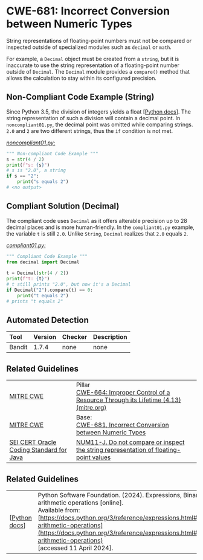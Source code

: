 # CWE-681: Incorrect Conversion between Numeric Types

String representations of floating-point numbers must not be compared or inspected outside of specialized modules such as `decimal` or `math`.

For example, a `Decimal` object must be created from a `string`, but it is inaccurate to use the string representation of a floating-point number outside of `Decimal`. The `Decimal` module provides a `compare()` method that allows the calculation to stay within its configured precision.

## Non-Compliant Code Example (String)

Since Python 3.5, the division of integers yields a float [[Python docs](https://docs.python.org/3/reference/expressions.html#binary-arithmetic-operations)]. The string representation of such a division will contain a decimal point. In `noncompliant01.py`, the decimal point was omitted while comparing strings. `2.0` and `2` are two different strings, thus the `if` condition is not met.

[*noncompliant01.py:*](noncompliant01.py)

```py
""" Non-compliant Code Example """
s = str(4 / 2)
print(f"s: {s}")
# s is "2.0", a string
if s == "2":
    print("s equals 2")
# <no output>

```

## Compliant Solution (Decimal)

The compliant code uses `Decimal` as it offers alterable precision up to 28 decimal places and is more human-friendly. In the `compliant01.py`  example, the variable `t` is still `2.0`. Unlike `String`, `Decimal` realizes that `2.0` equals `2`.

[*compliant01.py:*](compliant01.py)

```py
""" Compliant Code Example """
from decimal import Decimal
 
t = Decimal(str(4 / 2))
print(f"t: {t}")
# t still prints "2.0", but now it's a Decimal
if Decimal("2").compare(t) == 0:
    print("t equals 2")
# prints "t equals 2"

```

## Automated Detection

|Tool|Version|Checker|Description|
|:---|:---|:---|:---|
|Bandit|1.7.4|none|none|

## Related Guidelines

|||
|:---|:---|
|[MITRE CWE](http://cwe.mitre.org/)|Pillar<br>[CWE-664: Improper Control of a Resource Through its Lifetime (4.13) (mitre.org)](https://cwe.mitre.org/data/definitions/664.html)|
|[MITRE CWE](http://cwe.mitre.org/)|Base:<br>[CWE-681, Incorrect Conversion between Numeric Types](https://cwe.mitre.org/data/definitions/681.html)|
|[SEI CERT Oracle Coding Standard for Java](https://wiki.sei.cmu.edu/confluence/display/java/SEI+CERT+Oracle+Coding+Standard+for+Java)|[NUM11-J. Do not compare or inspect the string representation of floating-point values](https://wiki.sei.cmu.edu/confluence/display/java/NUM11-J.+Do+not+compare+or+inspect+the+string+representation+of+floating-point+values)|

## Related Guidelines

|||
|:---|:---|
|[[Python docs](https://docs.python.org/3/reference/expressions.html#binary-arithmetic-operations)]|Python Software Foundation. (2024). Expressions, Binary arithmetic operations [online].<br>Available from: [https://docs.python.org/3/reference/expressions.html#binary-arithmetic-operations](https://docs.python.org/3/reference/expressions.html#binary-arithmetic-operations)<br>[accessed 11 April 2024].|

